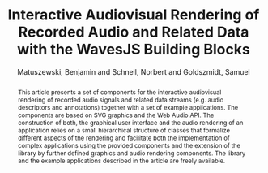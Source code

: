 --- 
title: "Interactive Audiovisual Rendering of Recorded Audio and Related Data with the WavesJS Building Blocks" 
abstract: "This article presents a set of components for the interactive audiovisual rendering of recorded audio signals and related data streams (e.g. audio descriptors and annotations) together with a set of example applications. The components are based on SVG graphics and the Web Audio API. The construction of both, the graphical user interface and the audio rendering of an application relies on a small hierarchical structure of classes that formalize different aspects of the rendering and facilitate both the implementation of complex applications using the provided components and the extension of the library by further defined graphics and audio rendering components. The library and the example applications described in the article are freely available." 
address: "Atlanta, Georgia" 
author: "Matuszewski, Benjamin and Schnell, Norbert and Goldszmidt, Samuel"
webAuthor: "Benjamin Matuszewski, Norbert Schnell, Samuel Goldszmidt" 
booktitle: "Proceedings of the International Web Audio Conference" 
editor: "Freeman, Jason and Lerch, Alexander and Paradis, Matthew" 
month: "Proceedings of the International Web Audio Conference"
pages: "undefined" 
publisher: "Georgia Tech" 
series: "WAC '16"
type: "Paper"  
year: "2016" 
id: "2016_83" 
tags: year2016
media: https://smartech.gatech.edu/bitstream/handle/1853/54599/interactive_videostream.html?sequence=8&isAllowed=y 
pdflink: /_data/papers/pdf/2016/2016_83.pdf
ISSN: 2663-5844
---
